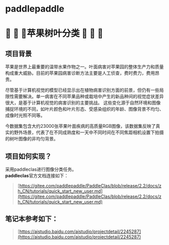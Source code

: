 # paddlepaddle
#  🍎 🍎 🍎苹果树叶分类 🍎 🍎 🍎
## 项目背景

苹果是世界上最重要的温带水果作物之一。叶面病害对苹果园的整体生产力和质量构成重大威胁。目前的苹果园病害诊断方法主要是人工侦查，费时费力，费用昂贵。

尽管基于计算机视觉的模型已经显示出在植物病害识别方面的前景，但仍有一些局限性需要解决。单一病害在不同苹果品种或栽培中产生的新品种间的视觉症状差异很大，是基于计算机视觉的病害识别的主要挑战。
这些变化源于自然环境和图像捕捉环境的不同，如叶片颜色和叶片形态、受感染组织的年龄、图像背景不均匀、成像时光照不同等。

今数据集包含大约23000张苹果叶面疾病的高质量RGB图像，该数据集反映了真实的野外场景，代表了在不同成熟度和一天中不同时间在不同焦距相机设置下拍摄的树叶图像的非均匀背景。


##  项目如何实现？
采用paddleclas进行图像分类任务。  
**paddleclas**官方文档连接如下：  
>[https://gitee.com/paddlepaddle/PaddleClas/blob/release/2.2/docs/zh_CN/tutorials/quick_start_new_user.md](https://gitee.com/paddlepaddle/PaddleClas/blob/release/2.2/docs/zh_CN/tutorials/quick_start_new_user.md)
## 笔记本参考如下：
>[https://aistudio.baidu.com/aistudio/projectdetail/2245287](https://aistudio.baidu.com/aistudio/projectdetail/2245287)
